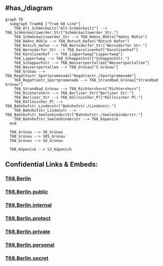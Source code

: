 
## #has_/diagram 


```mermaid
graph TD
  subgraph Tram68 ["Tram 68 Line"]
    T68_Alt_Schmöckwitz["Alt-Schmöckwitz"] --> T68_Schmöckwitzwerder_Str["Schmöckwitzwerder Str."]
    T68_Schmöckwitzwerder_Str --> T68_Hahns_Mühle["Hahns Mühle"]
    T68_Hahns_Mühle --> T68_Rotsch_Hafen["Rotsch Hafen"]
    T68_Rotsch_Hafen --> T68_Wernsdorfer_Str["Wernsdorfer Str."]
    T68_Wernsdorfer_Str --> T68_Karolinenhof["Karolinenhof"]
    T68_Karolinenhof --> T68_Lippertweg["Lippertweg"]
    T68_Lippertweg --> T68_Schappachstr["Schappachstr."]
    T68_Schappachstr --> T68_Wassersportallee["Wassersportallee"]
    T68_Wassersportallee --> T68_Grünau["S Grünau"]
    T68_Grünau --> T68_Regattastr_Sportpromenade["Regattastr./Sportpromenade"]
    T68_Regattastr_Sportpromenade --> T68_Strandbad_Grünau["Strandbad Grünau"]
    T68_Strandbad_Grünau --> T68_Richtershorn["Richtershorn"]
    T68_Richtershorn --> T68_Berliner_Str["Berliner Str."]
    T68_Berliner_Str --> T68_Köllnischer_Pl["Köllnischer Pl."]
    T68_Köllnischer_Pl --> T68_Bahnhofstr_Lindenstr["Bahnhofstr./Lindenstr."]
    T68_Bahnhofstr_Lindenstr --> T68_Bahnhofstr_Seelenbinderstr["Bahnhofstr./Seelenbinderstr."]
    T68_Bahnhofstr_Seelenbinderstr --> T68_Köpenick
  end

  T68_Grünau --> S8_Grünau
  T68_Grünau --> S85_Grünau
  T68_Grünau --> S9_Grünau

  T68_Köpenick --> S3_Köpenick

```


## Confidential Links & Embeds: 

### [T68,Berlin](/_Standards/Earth/Continent/Europe/Europe~Central/Germany/Germany~West/State~Berlin/cities~Berlin/cities~Berlin/Berlin-city/Tram,Berlin/T68,Berlin.md) 

### [T68,Berlin.public](/_public/Earth/Continent/Europe/Europe~Central/Germany/Germany~West/State~Berlin/cities~Berlin/cities~Berlin/Berlin-city/Tram,Berlin/T68,Berlin.public.md) 

### [T68,Berlin.internal](/_internal/Earth/Continent/Europe/Europe~Central/Germany/Germany~West/State~Berlin/cities~Berlin/cities~Berlin/Berlin-city/Tram,Berlin/T68,Berlin.internal.md) 

### [T68,Berlin.protect](/_protect/Earth/Continent/Europe/Europe~Central/Germany/Germany~West/State~Berlin/cities~Berlin/cities~Berlin/Berlin-city/Tram,Berlin/T68,Berlin.protect.md) 

### [T68,Berlin.private](/_private/Earth/Continent/Europe/Europe~Central/Germany/Germany~West/State~Berlin/cities~Berlin/cities~Berlin/Berlin-city/Tram,Berlin/T68,Berlin.private.md) 

### [T68,Berlin.personal](/_personal/Earth/Continent/Europe/Europe~Central/Germany/Germany~West/State~Berlin/cities~Berlin/cities~Berlin/Berlin-city/Tram,Berlin/T68,Berlin.personal.md) 

### [T68,Berlin.secret](/_secret/Earth/Continent/Europe/Europe~Central/Germany/Germany~West/State~Berlin/cities~Berlin/cities~Berlin/Berlin-city/Tram,Berlin/T68,Berlin.secret.md)

